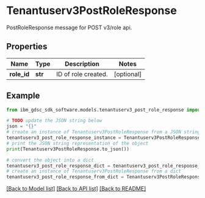 # Tenantuserv3PostRoleResponse

PostRoleResponse message for POST v3/role api.

## Properties

Name | Type | Description | Notes
------------ | ------------- | ------------- | -------------
**role_id** | **str** | ID of role created. | [optional] 

## Example

```python
from ibm_gdsc_sdk_software.models.tenantuserv3_post_role_response import Tenantuserv3PostRoleResponse

# TODO update the JSON string below
json = "{}"
# create an instance of Tenantuserv3PostRoleResponse from a JSON string
tenantuserv3_post_role_response_instance = Tenantuserv3PostRoleResponse.from_json(json)
# print the JSON string representation of the object
print(Tenantuserv3PostRoleResponse.to_json())

# convert the object into a dict
tenantuserv3_post_role_response_dict = tenantuserv3_post_role_response_instance.to_dict()
# create an instance of Tenantuserv3PostRoleResponse from a dict
tenantuserv3_post_role_response_from_dict = Tenantuserv3PostRoleResponse.from_dict(tenantuserv3_post_role_response_dict)
```
[[Back to Model list]](../README.md#documentation-for-models) [[Back to API list]](../README.md#documentation-for-api-endpoints) [[Back to README]](../README.md)


